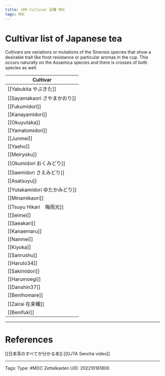 ```yaml
---
title: 100 Cultivar 品種 MOC
tags: MOC
---
```

# Cultivar list of Japanese tea 

Cultivars are variations or mutations of the Sinensis species that show a desirable trait like frost resistance or particular aromas in the cup. This occurs naturally on the Assamica species and there is crosses of both species as well.

| Cultivar                      |
| ----------------------------- |
| [[Yabukita やぶきた]]         |
| [[Sayamakaori さやまかおり]]  |
| [[Fukumidori]]                |
| [[Kanayamidori]]              |
| [[Okuyutaka]]                 |
| [[Yamatomidori]]              |
| [[Junmei]]                    |
| [[Yaeho]]                     |
| [[Meiryoku]]                  |
| [[Okumidori おくみどり]]      |
| [[Saemidori さえみどり]]      |
| [[Asatsuyu]]                  |
| [[Yutakamidori ゆたかみどり]] |
| [[Minamikaori]]               |
| [[Tsuyu Hikari　梅雨光]]      |
| [[Seimei]]                    |
| [[Saeakari]]                  |
| [[Kanaemaru]]                 |
| [[Nanmei]]                    |
| [[Kiyoka]]                    |
| [[Sanrushu]]                  |
| [[Haruto34]]                  |
| [[Sakimidori]]                |
| [[Harumoegi]]                 |
| [[Danshin37]]                 |
| [[Benihomare]]                |
| [[Zairai 在来種]]             |
| [[Benifuki]]                              |


---
# References

[[日本茶のすべてが分かる本]]
[[GJTA Sencha video]]


---
Tags:
Type: #MOC
Zettelkasten UID: 202210161800

